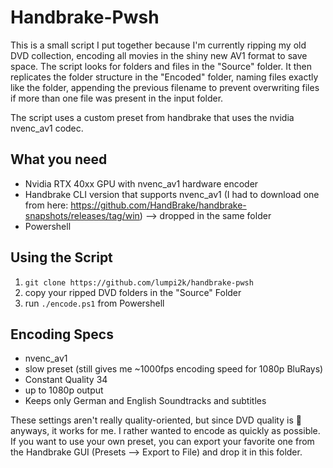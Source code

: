 # Handbrake-Pwsh

This is a small script I put together because I'm currently ripping my old DVD collection, encoding all movies in the shiny new AV1 format to save space.
The script looks for folders and files in the "Source" folder. It then replicates the folder structure in the "Encoded" folder, naming files exactly like the folder, appending the previous filename to prevent overwriting files if more than one file was present in the input folder.

The script uses a custom preset from handbrake that uses the nvidia nvenc_av1 codec.

## What you need

- Nvidia RTX 40xx GPU with nvenc_av1 hardware encoder
- Handbrake CLI version that supports nvenc_av1 (I had to download one from here: https://github.com/HandBrake/handbrake-snapshots/releases/tag/win) --> dropped in the same folder
- Powershell

## Using the Script

1. `git clone https://github.com/lumpi2k/handbrake-pwsh`
2. copy your ripped DVD folders in the "Source" Folder
3. run `./encode.ps1` from Powershell

## Encoding Specs

- nvenc_av1
- slow preset (still gives me ~1000fps encoding speed for 1080p BluRays)
- Constant Quality 34
- up to 1080p output
- Keeps only German and English Soundtracks and subtitles

These settings aren't really quality-oriented, but since DVD quality is 💩 anyways, it works for me. I rather wanted to encode as quickly as possible.
If you want to use your own preset, you can export your favorite one from the Handbrake GUI (Presets --> Export to File) and drop it in this folder.